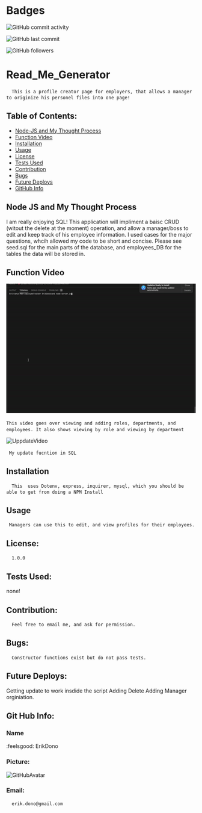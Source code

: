 
# Badges
![GitHub commit activity](https://img.shields.io/github/commit-activity/m/ErikDono/EmployeeTracker)

![GitHub last commit](https://img.shields.io/github/last-commit/ErikDono/EmployeeTracker)

![GitHub followers](https://img.shields.io/github/followers/ErikDono?style=social)


# Read_Me_Generator 

      This is a profile creator page for employers, that allows a manager to originize his personel files into one page! 

## Table of Contents:
* [Node-JS and My Thought Process](#Node-JS-and-My-Thought-Process)
* [Function Video](#Function-Video)
* [Installation](#Installation)
* [Usage](#Usage)
* [License](#License)
* [Tests Used](#Tests-Used)
* [Contribution](#Contribution)
* [Bugs](#Bugs)
* [Future Deploys](#Future-Deploys)
* [GitHub Info](#GitHub-Info)



## Node JS and My Thought Process 

I am really enjoying SQL! This application will impliment a baisc CRUD (witout the delete at the moment) operation, and allow a manager/boss to edit and keep track of his employee information. I used cases for the major questions, whcih allowed my code to be short and concise. Please see seed.sql for the main parts of the database, and employees_DB for the tables the data will be stored in. 



## Function Video 

![FunctionVideo](/Assets/function1.gif)

``` This video goes over viewing and adding roles, departments, and employees. It also shows viewing by role and viewing by department ```

![UppdateVideo](/Assets/updatefunctionvid.gif)

``` My update fucntion in SQL```

## Installation
      This  uses Dotenv, express, inquirer, mysql, which you should be able to get from doing a NPM Install 

## Usage
     Managers can use this to edit, and view profiles for their employees.  

## License:
      1.0.0 

## Tests Used:
  none!

## Contribution:
      Feel free to email me, and ask for permission. 

## Bugs:
      Constructor functions exist but do not pass tests. 

## Future Deploys:
   Getting update to work insdide the script
   Adding Delete
   Adding Manager orginiation. 


## Git Hub Info:
### Name
  :feelsgood:  ErikDono
### Picture:
![GitHubAvatar](https://avatars2.githubusercontent.com/u/61159557?v=4) 

### Email:
      erik.dono@gmail.com 

        